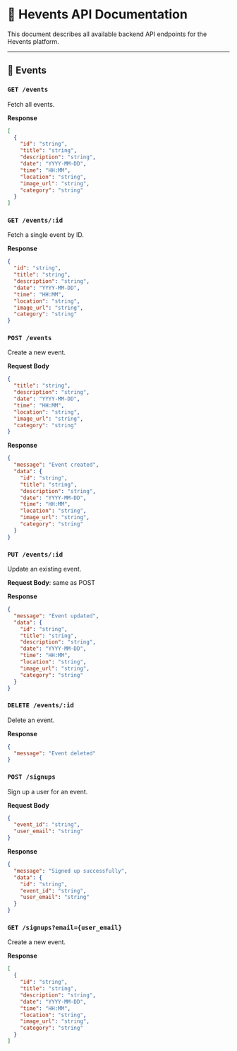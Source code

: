 # 📘 Hevents API Documentation

This document describes all available backend API endpoints for the Hevents platform.

---

## 📂 Events

### `GET /events`

Fetch all events.

**Response**

```json
[
  {
    "id": "string",
    "title": "string",
    "description": "string",
    "date": "YYYY-MM-DD",
    "time": "HH:MM",
    "location": "string",
    "image_url": "string",
    "category": "string"
  }
]
```

### `GET /events/:id`

Fetch a single event by ID.

**Response**

```json
{
  "id": "string",
  "title": "string",
  "description": "string",
  "date": "YYYY-MM-DD",
  "time": "HH:MM",
  "location": "string",
  "image_url": "string",
  "category": "string"
}
```

### `POST /events`

Create a new event.

**Request Body**

```json
{
  "title": "string",
  "description": "string",
  "date": "YYYY-MM-DD",
  "time": "HH:MM",
  "location": "string",
  "image_url": "string",
  "category": "string"
}
```

**Response**

```json
{
  "message": "Event created",
  "data": {
    "id": "string",
    "title": "string",
    "description": "string",
    "date": "YYYY-MM-DD",
    "time": "HH:MM",
    "location": "string",
    "image_url": "string",
    "category": "string"
  }
}
```

### `PUT /events/:id`

Update an existing event.

**Request Body**: same as POST

**Response**

```json
{
  "message": "Event updated",
  "data": {
    "id": "string",
    "title": "string",
    "description": "string",
    "date": "YYYY-MM-DD",
    "time": "HH:MM",
    "location": "string",
    "image_url": "string",
    "category": "string"
  }
}
```

### `DELETE /events/:id`

Delete an event.

**Response**

```json
{
  "message": "Event deleted"
}
```

### `POST /signups`

Sign up a user for an event.

**Request Body**

```json
{
  "event_id": "string",
  "user_email": "string"
}
```

**Response**

```json
{
  "message": "Signed up successfully",
  "data": {
    "id": "string",
    "event_id": "string",
    "user_email": "string"
  }
}
```

### `GET /signups?email={user_email}`

Create a new event.

**Response**

```json
[
  {
    "id": "string",
    "title": "string",
    "description": "string",
    "date": "YYYY-MM-DD",
    "time": "HH:MM",
    "location": "string",
    "image_url": "string",
    "category": "string"
  }
]
```
